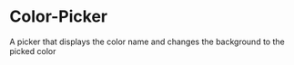 # Color-Picker
A picker that displays the color name and changes the background to the picked color
